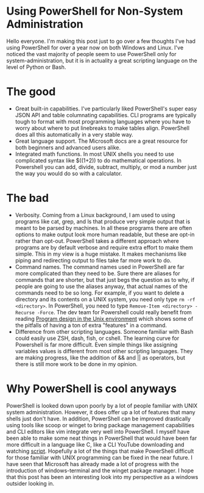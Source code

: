 # Using PowerShell for Non-System Administration

Hello everyone. I'm making this post just to go over a few thoughts I've had
using PowerShell for over a year now on both Windows and Linux. I've noticed
the vast majority of people seem to use PowerShell only for
system-administration, but it is in actuality a great scripting language on the
level of Python or Bash.

# The good

* Great built-in capabilities. I've particularly liked PowerShell's super easy
  JSON API and table columnating capabilities. CLI programs are typically tough
  to format with most programming languages where you have to worry about where
  to put linebreaks to make tables align. PowerShell does all this
  automatically in a very stable way.
* Great language support. The Microsoft docs are a great resource for both
  beginners and advanced users alike.
* Integrated math functions. In most UNIX shells you need to use complicated
  syntax like $((1+2)) to do mathematical operations. In Powershell you can
  add, divide, subtract, multiply, or mod a number just the way you would do so
  with a calculator.

# The bad

* Verbosity. Coming from a Linux background, I am used to using programs like
  cat, grep, and ls that produce very simple output that is meant to be parsed
  by machines. In all these programs there are often options to make output
  look more human readable, but these are opt-in rather than opt-out.
  PowerShell takes a different approach where programs are by default verbose
  and require extra effort to make them simple. This in my view is a huge
  mistake. It makes mechanisms like piping and redirecting output to files take
  far more work to do.
* Command names. The command names used in PowerShell are far more complicated
  than they need to be. Sure there are aliases for commands that are shorter,
  but that just begs the question as to why, if people are going to use the
  aliases anyway, that actual names of the commands need to be so long. For
  example, if you want to delete a directory and its contents on a UNIX system,
  you need only type `rm -rf <directory>`. In PowerShell, you need to type
  `Remove-Item <directory> -Recurse -Force`. The dev team for Powershell could
  really benefit from reading [Program design in the Unix environment](https://harmful.cat-v.org/cat-v/unix_prog_design.pdf)  which
  shows some of the pitfalls of having a ton of extra "features" in a command.
* Difference from other scripting languages. Someone familiar with Bash could
  easily use ZSH, dash, fish, or cshell. The learning curve for Powershell is
  far more difficult. Even simple things like assigning variables values is
  different from most other scripting languages. They are making progress, like
  the addition of && and || as operators, but there is still more work to be
  done in my opinion.

# Why PowerShell is cool anyways

PowerShell is looked down upon poorly by a lot of people familiar with UNIX
system administration. However, it does offer up a lot of features that many
shells just don't have. In addition, PowerShell can be improved drastically
using tools like scoop or winget to bring package management capabilities and
CLI editors like vim integrate very well into PowerShell. I myself have been
able to make some neat things in PowerShell that would have been far more
difficult in a language like C, like a CLI YouTube downloading and watching
[script](https://github.com/mrf-dot/yt). Hopefully a lot of the things that
make PowerShell difficult for those familiar with UNIX programming can be fixed
in the near future. I have seen that Microsoft has already made a lot of
progress with the introduction of windows-terminal and the winget package
manager. I hope that this post has been an interesting look into my perspective
as a windows outsider looking in.
